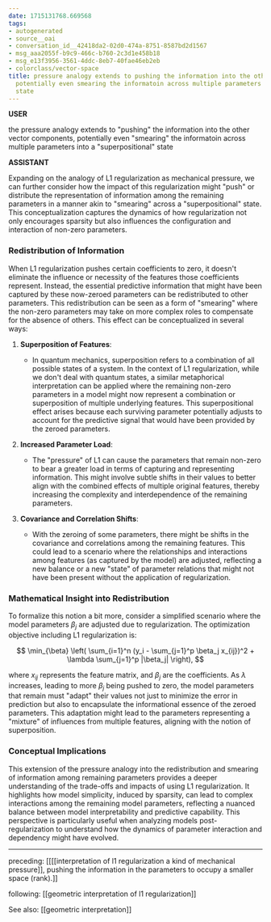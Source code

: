 ```yaml
---
date: 1715131768.669568
tags:
- autogenerated
- source__oai
- conversation_id__42418da2-02d0-474a-8751-8587bd2d1567
- msg_aaa2055f-b9c9-466c-b760-2c3d1e458b18
- msg_e13f3956-3561-4ddc-8eb7-40fae46eb2eb
- colorclass/vector-space
title: pressure analogy extends to pushing the information into the other vector components,
  potentially even smearing the informatoin across multiple parameters into a superpositional
  state
---
```


**USER**

the pressure analogy extends to "pushing" the information into the other vector components, potentially even "smearing" the informatoin across multiple parameters into a "superpositional" state


**ASSISTANT**

Expanding on the analogy of L1 regularization as mechanical pressure, we can further consider how the impact of this regularization might "push" or distribute the representation of information among the remaining parameters in a manner akin to "smearing" across a "superpositional" state. This conceptualization captures the dynamics of how regularization not only encourages sparsity but also influences the configuration and interaction of non-zero parameters.

### Redistribution of Information

When L1 regularization pushes certain coefficients to zero, it doesn't eliminate the influence or necessity of the features those coefficients represent. Instead, the essential predictive information that might have been captured by these now-zeroed parameters can be redistributed to other parameters. This redistribution can be seen as a form of "smearing" where the non-zero parameters may take on more complex roles to compensate for the absence of others. This effect can be conceptualized in several ways:

1. **Superposition of Features**:
   - In quantum mechanics, superposition refers to a combination of all possible states of a system. In the context of L1 regularization, while we don't deal with quantum states, a similar metaphorical interpretation can be applied where the remaining non-zero parameters in a model might now represent a combination or superposition of multiple underlying features. This superpositional effect arises because each surviving parameter potentially adjusts to account for the predictive signal that would have been provided by the zeroed parameters.

2. **Increased Parameter Load**:
   - The "pressure" of L1 can cause the parameters that remain non-zero to bear a greater load in terms of capturing and representing information. This might involve subtle shifts in their values to better align with the combined effects of multiple original features, thereby increasing the complexity and interdependence of the remaining parameters.

3. **Covariance and Correlation Shifts**:
   - With the zeroing of some parameters, there might be shifts in the covariance and correlations among the remaining features. This could lead to a scenario where the relationships and interactions among features (as captured by the model) are adjusted, reflecting a new balance or a new "state" of parameter relations that might not have been present without the application of regularization.

### Mathematical Insight into Redistribution

To formalize this notion a bit more, consider a simplified scenario where the model parameters $\beta_j$ are adjusted due to regularization. The optimization objective including L1 regularization is:

$$
\min_{\beta} \left( \sum_{i=1}^n (y_i - \sum_{j=1}^p \beta_j x_{ij})^2 + \lambda \sum_{j=1}^p |\beta_j| \right),
$$

where $x_{ij}$ represents the feature matrix, and $\beta_j$ are the coefficients. As $\lambda$ increases, leading to more $\beta_j$ being pushed to zero, the model parameters that remain must "adapt" their values not just to minimize the error in prediction but also to encapsulate the informational essence of the zeroed parameters. This adaptation might lead to the parameters representing a "mixture" of influences from multiple features, aligning with the notion of superposition.

### Conceptual Implications

This extension of the pressure analogy into the redistribution and smearing of information among remaining parameters provides a deeper understanding of the trade-offs and impacts of using L1 regularization. It highlights how model simplicity, induced by sparsity, can lead to complex interactions among the remaining model parameters, reflecting a nuanced balance between model interpretability and predictive capability. This perspective is particularly useful when analyzing models post-regularization to understand how the dynamics of parameter interaction and dependency might have evolved.


---

preceding: [[[[interpretation of l1 regularization a kind of mechanical pressure]], pushing the information in the parameters to occupy a smaller space (rank).]]  


following: [[geometric interpretation of l1 regularization]]

See also: [[geometric interpretation]]